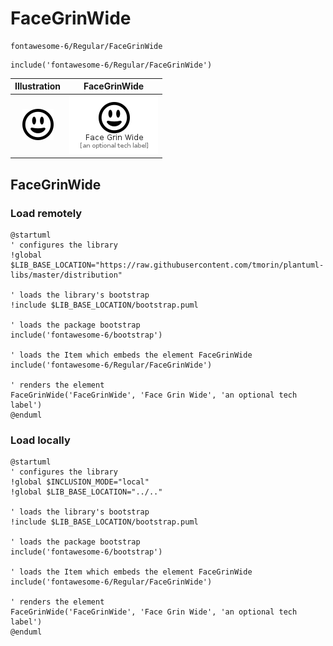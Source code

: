 # FaceGrinWide


```text
fontawesome-6/Regular/FaceGrinWide
```

```text
include('fontawesome-6/Regular/FaceGrinWide')
```



| Illustration | FaceGrinWide |
| :---: | :---: |
| ![illustration for Illustration](../../fontawesome-6/Regular/FaceGrinWide.png) | ![illustration for FaceGrinWide](../../fontawesome-6/Regular/FaceGrinWide.Local.png) |




## FaceGrinWide

### Load remotely
```plantuml
@startuml
' configures the library
!global $LIB_BASE_LOCATION="https://raw.githubusercontent.com/tmorin/plantuml-libs/master/distribution"

' loads the library's bootstrap
!include $LIB_BASE_LOCATION/bootstrap.puml

' loads the package bootstrap
include('fontawesome-6/bootstrap')

' loads the Item which embeds the element FaceGrinWide
include('fontawesome-6/Regular/FaceGrinWide')

' renders the element
FaceGrinWide('FaceGrinWide', 'Face Grin Wide', 'an optional tech label')
@enduml
```

### Load locally
```plantuml
@startuml
' configures the library
!global $INCLUSION_MODE="local"
!global $LIB_BASE_LOCATION="../.."

' loads the library's bootstrap
!include $LIB_BASE_LOCATION/bootstrap.puml

' loads the package bootstrap
include('fontawesome-6/bootstrap')

' loads the Item which embeds the element FaceGrinWide
include('fontawesome-6/Regular/FaceGrinWide')

' renders the element
FaceGrinWide('FaceGrinWide', 'Face Grin Wide', 'an optional tech label')
@enduml
```

